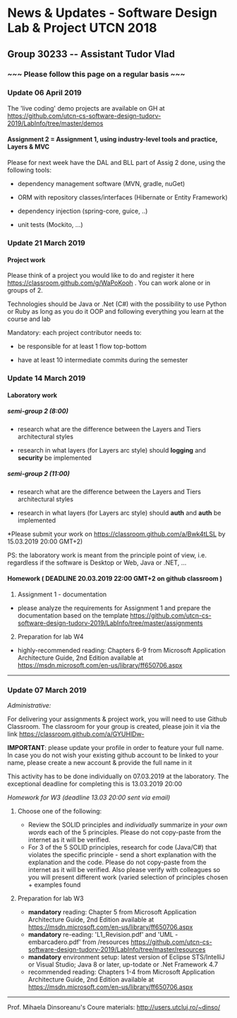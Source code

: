 # News & Updates - Software Design Lab & Project UTCN 2018 #
## Group 30233  -- Assistant Tudor Vlad ##

### ~~~ Please follow this page on a regular basis ~~~ ###


### Update 06 April 2019 ###

The 'live coding' demo projects are available on GH at https://github.com/utcn-cs-software-design-tudorv-2019/LabInfo/tree/master/demos


#### Assignment 2 = Assignment 1, using industry-level tools and practice, Layers & MVC ####

Please for next week have the DAL and BLL part of Assig 2 done, using the following tools:

- dependency management software (MVN, gradle, nuGet)

- ORM with repository classes/interfaces (Hibernate or Entity Framework)

- dependency injection (spring-core, guice, ..)

- unit tests (Mockito, ...)





### Update 21 March 2019 ###

#### Project work ####

Please think of a project you would like to do and register it here https://classroom.github.com/g/WaPoKooh . You can work alone or in groups of 2. 

Technologies should be Java or .Net (C#) with the possibility to use Python or Ruby as long as you do it OOP and following everything you learn at the course and lab

Mandatory: each project contributor needs to:

- be responsible for at least 1 flow top-bottom 

- have at least 10 intermediate commits during the semester




### Update 14 March 2019 ###

#### Laboratory work 

##### semi-group 2 (8:00)

- research what are the difference between the Layers and Tiers architectural styles

- research in what layers (for Layers arc style) should **logging** and **security** be implemented


##### semi-group 2 (11:00)

- research what are the difference between the Layers and Tiers architectural styles

- research in what layers (for Layers arc style) should **auth** and **auth** be implemented


*Please submit your work on https://classroom.github.com/a/Bwk4tLSL by 15.03.2019 20:00 GMT+2)

PS: the laboratory work is meant from the principle point of view, i.e. regardless if the software is Desktop or Web, Java or .NET, ...


#### Homework ( DEADLINE 20.03.2019 22:00 GMT+2 on github classroom )

1. Assignment 1 - documentation
- please analyze the requirements for Assignment 1 and prepare the documentation based on the template https://github.com/utcn-cs-software-design-tudorv-2019/LabInfo/tree/master/assignments

2. Preparation for lab W4
- highly-recommended reading: Chapters 6-9 from Microsoft Application Architecture Guide, 2nd Edition available at https://msdn.microsoft.com/en-us/library/ff650706.aspx

--------------------------------------

### Update 07 March 2019 ###

*Administrative:*

For delivering your assignments & project work, you will need to use Github Classroom. The classroom for your group is created, please join it via the link https://classroom.github.com/a/GYUHlDw-

**IMPORTANT**: please update your profile in order to feature your full name. In case you do not wish your existing github account to be linked to your name, please create a new account & provide the full name in it 

This activity has to be done individually on 07.03.2019 at the laboratory. The exceptional deadline for completing this is 13.03.2019 20:00  


*Homework for W3 (deadline 13.03 20:00 sent via email)*

1. Choose one of the following:
	- Review the SOLID principles and *individually* summarize in *your own words* each of the 5 principles. Please do not copy-paste from the internet as it will be verified.
	- For 3 of the 5 SOLID principles, research for code (Java/C#) that violates the specific principle - send a short explanation with the explanation and the code. Please do not copy-paste from the internet as it will be verified. Also please verify with colleagues so you will present different work (varied selection of principles chosen + examples found
	
2. Preparation for lab W3
	- **mandatory** reading: Chapter 5 from Microsoft Application Architecture Guide, 2nd Edition available at https://msdn.microsoft.com/en-us/library/ff650706.aspx
	- **mandatory** re-eading: 'L1_Revision.pdf' and 'UML - embarcadero.pdf' from /resources https://github.com/utcn-cs-software-design-tudorv-2019/LabInfo/tree/master/resources
	- **mandatory** environment setup: latest version of Eclipse STS/IntelliJ or Visual Studio; Java 8 or later, up-todate or .Net Framework 4.7
	- recommended reading: Chapters 1-4 from Microsoft Application Architecture Guide, 2nd Edition available at https://msdn.microsoft.com/en-us/library/ff650706.aspx
	
	


	
-----------------------------

Prof. Mihaela Dinsoreanu's Coure materials: http://users.utcluj.ro/~dinso/


